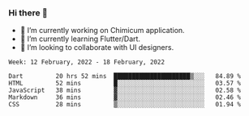 ### Hi there 👋

<!--
**devcat37/devcat37** is a ✨ _special_ ✨ repository because its `README.md` (this file) appears on your GitHub profile.-->


- 🔭 I’m currently working on Chimicum application.
- 🌱 I’m currently learning Flutter/Dart.
- 👯 I’m looking to collaborate with UI designers.
<!-- - 🤔 I’m looking for help with ... -->

<!--START_SECTION:waka-->
```text
Week: 12 February, 2022 - 18 February, 2022

Dart         20 hrs 52 mins  █████████████████████▒░░░   84.89 % 
HTML         52 mins         █░░░░░░░░░░░░░░░░░░░░░░░░   03.57 % 
JavaScript   38 mins         ▓░░░░░░░░░░░░░░░░░░░░░░░░   02.58 % 
Markdown     36 mins         ▓░░░░░░░░░░░░░░░░░░░░░░░░   02.46 % 
CSS          28 mins         ▒░░░░░░░░░░░░░░░░░░░░░░░░   01.94 % 
```
<!--END_SECTION:waka-->
